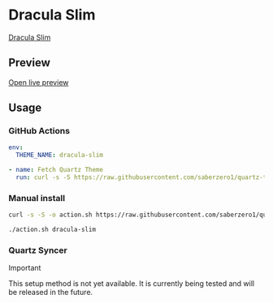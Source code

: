# Dracula Slim

[Dracula Slim](#)

## Preview

[Open live preview](https://quartz-themes.github.io/dracula-slim/)

## Usage

### GitHub Actions

```yaml
env:
  THEME_NAME: dracula-slim
```

```yaml
- name: Fetch Quartz Theme
  run: curl -s -S https://raw.githubusercontent.com/saberzero1/quartz-themes/master/action.sh | bash -s -- $THEME_NAME
```

### Manual install

```bash
curl -s -S -o action.sh https://raw.githubusercontent.com/saberzero1/quartz-themes/master/action.sh

./action.sh dracula-slim
```

### Quartz Syncer

> [!IMPORTANT]
> This setup method is not yet available. It is currently being tested and will be released in the future.
